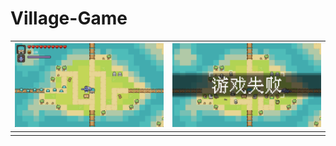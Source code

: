 # Village-Game

| ![image-20250117024442132](https://raw.githubusercontent.com/ygsheep/Village-Game/refs/heads/main/.assets/image-20250117024442132.png) | ![image-20250117024633303](https://raw.githubusercontent.com/ygsheep/Village-Game/refs/heads/main/.assets/image-20250117024633303.png) |
| ------------------------------------------------------------ | ------------------------------------------------------------ |
|                                                              |                                                              |

